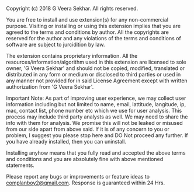 
Copyright (c) 2018 G Veera Sekhar. All rights reserved.

You are free to install and use extension(s) for any non-commercial purpose. Visiting or installing or using 
this extension implies that you are agreed to the terms and conditions by author. All the copyrights are reserved for the author and any violations of the terms and conditions of software are subject to jurcidition by law.
 
The extension contains proprietary information. All the resources/information/algorithm used in this extension are 
licensed to sole owner, 'G Veera Sekhar' and should not be copied, modified, translated or distributed in any form or medium
or disclosed to third parties or used in any manner not provided for in said License Agreement except with 
written authorization from 'G Veera Sekhar'.

Important Note:
As part of improving user experience, we may collect user information including but not limited to name, email, lattitude, langitude, ip, mac, contact list, phone number etc which we use for user analysis. This process may include third party analysts as well. We may need to share the info with them for analysis. We promise this will not be leaked or misused from our side apart from above said. If it is of any concern to you or problem, I suggest you please stop here and DO Not proceed any further. If you have already installed, then you can uninstall. 

Installing anyhow means that you fully read and accepted the above terms and conditions and you are absolutely fine with above mentioned statements. 

Please report any bugs or improvements or feature ideas to complanboy2@gmail.com. Response is guaranteed within 24 Hrs.
